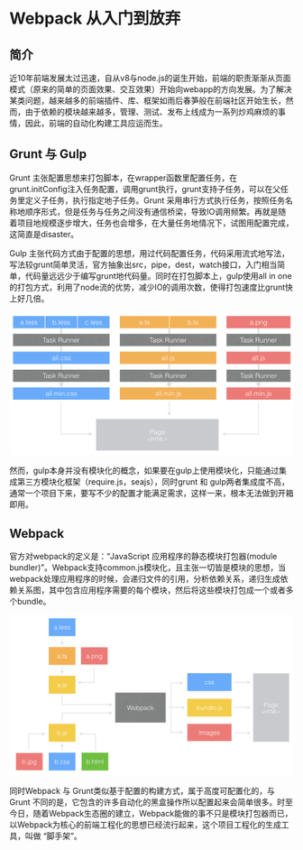 # Webpack 从入门到放弃
## 简介
近10年前端发展太过迅速，自从v8与node.js的诞生开始，前端的职责渐渐从页面模式（原来的简单的页面效果、交互效果）开始向webapp的方向发展。为了解决某类问题，越来越多的前端插件、库、框架如雨后春笋般在前端社区开始生长，然而，由于依赖的模块越来越多，管理、测试、发布上线成为一系列炒鸡麻烦的事情，因此，前端的自动化构建工具应运而生。

## Grunt 与 Gulp
Grunt 主张配置思想来打包脚本，在wrapper函数里配置任务，在grunt.initConfig注入任务配置，调用grunt执行，grunt支持子任务，可以在父任务里定义子任务，执行指定地子任务。Grunt 采用串行方式执行任务，按照任务名称地顺序形式，但是任务与任务之间没有通信桥梁，导致IO调用频繁。再就是随着项目地规模逐步增大，任务也会增多，在大量任务地情况下，试图用配置完成，这简直是disaster。

Gulp 主张代码方式由于配置的思想，用过代码配置任务，代码采用流式地写法，写法较grunt简单灵活，官方抽象出src，pipe，dest，watch接口，入门相当简单，代码量远远少于编写grunt地代码量。同时在打包脚本上，gulp使用all in one 的打包方式，利用了node流的优势，减少IO的调用次数，使得打包速度比grunt快上好几倍。

![image](./gulp-workflow.png)

然而，gulp本身并没有模块化的概念，如果要在gulp上使用模块化，只能通过集成第三方模块化框架（require.js，seajs），同时grunt 和 gulp两者集成度不高，通常一个项目下来，要写不少的配置才能满足需求，这样一来，根本无法做到开箱即用。

## Webpack
官方对webpack的定义是：“JavaScript 应用程序的静态模块打包器(module bundler)”。Webpack支持common.js模块化，且主张一切皆是模块的思想，当webpack处理应用程序的时候，会递归文件的引用，分析依赖关系，递归生成依赖关系图，其中包含应用程序需要的每个模块，然后将这些模块打包成一个或者多个bundle。

![image](./webpack-workflow.png)

同时Webpack 与 Grunt类似基于配置的构建方式，属于高度可配置化的，与 Grunt 不同的是，它包含的许多自动化的黑盒操作所以配置起来会简单很多。时至今日，随着Webpack生态圈的建立，Webpack能做的事不只是模块打包器而已，以Webpack为核心的前端工程化的思想已经流行起来，这个项目工程化的生成工具，叫做 “脚手架”。
